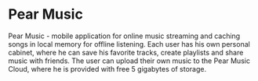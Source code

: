 # Pear Music

Pear Music - mobile application for online music streaming and caching songs in local memory for offline listening. Each user has his own personal cabinet, where he can save his favorite tracks, create playlists and share music with friends. The user can upload their own music to the Pear Music Cloud, where he is provided with free 5 gigabytes of storage.
